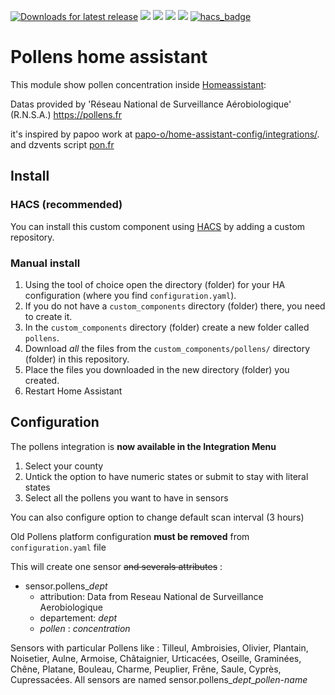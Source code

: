[![Downloads for latest release](https://img.shields.io/github/downloads/chris60600/pollens-home-assistant/latest/total)](https://github.com/hacs/integration/releases/latest)
[![](https://img.shields.io/github/issues/chris60600/pollens-home-assistant)](https://github.com/chris60600/pollens-home-assistant/issues)
[![](https://img.shields.io/github/manifest-json/v/chris60600/pollens-home-assistant?filename=custom_components%2Fpollens%2Fmanifest.json)](https://github.com/chris60600/pollens-home-assistant/)
[![](https://img.shields.io/badge/Maintainer-%40chris60600-green)](https://github.com/chris60600)
![](https://img.shields.io/badge/Language-fr-green)
[![hacs_badge](https://img.shields.io/badge/HACS-Default-orange.svg?style=flat-square)](https://github.com/custom-components/hacs)

# Pollens home assistant

This module show pollen concentration inside [Homeassistant](https://home-assistant.io):

Datas provided by 'Réseau National de Surveillance Aérobiologique' (R.N.S.A.)
https://pollens.fr

it's inspired by papoo work at [papo-o/home-assistant-config/integrations/](https://github.com/papo-o/home-assistant-config/blob/master/integrations/pollens.yaml).
and dzvents script [pon.fr](https://pon.fr/dzvents-alerte-pollens/)


## Install

### HACS (recommended)

You can install this custom component using [HACS](https://hacs.xyz/) by adding a custom repository.

### Manual install

1. Using the tool of choice open the directory (folder) for your HA configuration (where you find `configuration.yaml`).
2. If you do not have a `custom_components` directory (folder) there, you need to create it.
3. In the `custom_components` directory (folder) create a new folder called `pollens`.
4. Download _all_ the files from the `custom_components/pollens/` directory (folder) in this repository.
5. Place the files you downloaded in the new directory (folder) you created.
6. Restart Home Assistant

## Configuration
The pollens integration is **now available in the Integration Menu**
1. Select your county
2. Untick the option to have numeric states or submit to stay with literal states
3. Select all the pollens you want to have in sensors

You can also configure option to change default scan interval (3 hours)

Old Pollens platform configuration **must be removed** from `configuration.yaml` file

This will create one sensor ~~and severals attributes~~ :
* sensor.pollens_*dept*
  * attribution: Data from Reseau National de Surveillance Aerobiologique 
  * departement: *dept*
  * *pollen* : *concentration*

Sensors with particular Pollens like : 
Tilleul, Ambroisies, Olivier, Plantain, Noisetier, Aulne, Armoise, Châtaignier, Urticacées, Oseille, Graminées, Chêne, Platane, Bouleau, Charme, Peuplier, Frêne, Saule, Cyprès, Cupressacées.
All sensors are named sensor.pollens_*dept*_*pollen-name*
